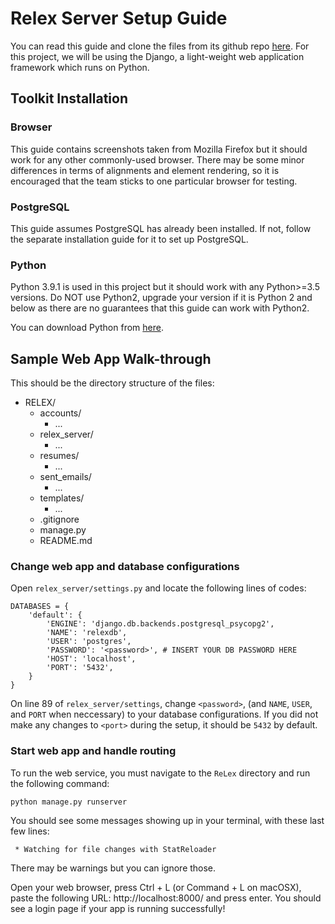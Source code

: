 # Relex Server Setup Guide
You can read this guide and clone the files from its github repo [here](https://github.com/Melina-Jingting/ReLex).
For this project, we will be using the Django, a light-weight web application framework which runs on Python.

## Toolkit Installation

### Browser
This guide contains screenshots taken from Mozilla Firefox but it should work for any other commonly-used browser.
There may be some minor differences in terms of alignments and element rendering, so it is encouraged that the team
sticks to one particular browser for testing.

### PostgreSQL
This guide assumes PostgreSQL has already been installed. If not, follow the separate installation guide for it to set up PostgreSQL.

### Python
Python 3.9.1 is used in this project but it should work with any Python>=3.5 versions. Do NOT use Python2,
upgrade your version if it is Python 2 and below as there are no guarantees that this guide can work with Python2.

You can download Python from [here](https://www.python.org/downloads/).

## Sample Web App Walk-through

This should be the directory structure of the files:
* RELEX/
    * accounts/
        * ...
    * relex_server/
        * ...
    * resumes/
        * ...
    * sent_emails/
        * ...
    * templates/
        * ...
    * .gitignore
    * manage.py
    * README.md

### Change web app and database configurations
Open `relex_server/settings.py` and locate the following lines of codes:

```
DATABASES = {
    'default': {
        'ENGINE': 'django.db.backends.postgresql_psycopg2',
        'NAME': 'relexdb',
        'USER': 'postgres',
        'PASSWORD': '<password>', # INSERT YOUR DB PASSWORD HERE
        'HOST': 'localhost',
        'PORT': '5432',
    }
}
```

On line 89 of `relex_server/settings`, change `<password>`, (and `NAME`, `USER`,  and `PORT` when neccessary) to your database configurations.
If you did not make any changes to `<port>` during the setup, it should be `5432` by default.

### Start web app and handle routing
To run the web service, you must navigate to the `ReLex` directory and run the following command:

`python manage.py runserver`

You should see some messages showing up in your terminal, with these last few lines:

```
 * Watching for file changes with StatReloader

```
There may be warnings but you can ignore those.

Open your web browser, press Ctrl + L (or Command + L on macOSX), paste the following URL: http://localhost:8000/ and press enter.
You should see a login page if your app is running successfully!

